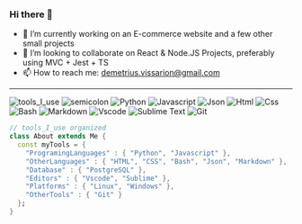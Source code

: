 ### Hi there 👋

- 🔭 I’m currently working on an E-commerce website and a few other small projects
- 👯 I’m looking to collaborate on React & Node.JS Projects, preferably using MVC + Jest + TS
- 📫 How to reach me: demetrius.vissarion@gmail.com


<hr></hr>

![tools_I_use](https://img.shields.io/badge/-%F0%9F%9A%80%20Tools%20I%20use-orange)
![semicolon](https://img.shields.io/badge/-%3A-orange)
![Python](https://img.shields.io/badge/Python-FFD43B?style=flat&logo=python&logoColor=darkgreen)
![Javascript](https://img.shields.io/badge/JavaScript-323330?style=flat&logo=javascript&logoColor=F7DF1E)
![Json](https://img.shields.io/badge/json-5E5C5C?style=flat&logo=json&logoColor=white)
![Html](https://img.shields.io/badge/HTML5-E34F26?style=flat&logo=html5&logoColor=white)
![Css](https://img.shields.io/badge/CSS3-1572B6?style=flat&logo=css3&logoColor=white)
![Bash](https://img.shields.io/badge/GNU%20Bash-4EAA25?style=flat&logo=GNU%20Bash&logoColor=white)
![Markdown](https://img.shields.io/badge/Markdown-000000?style=flat&logo=markdown&logoColor=white)
![Vscode](https://img.shields.io/badge/Visual_Studio_Code-0078D4?style=flat&logo=visual%20studio%20code&logoColor=white)
![Sublime Text](https://img.shields.io/badge/sublime_text-%23575757.svg?&style=flat&logo=sublime-text&logoColor=important)
![Git](https://img.shields.io/badge/GIT-E44C30?style=flat&logo=git&logoColor=white)

```dart
// tools_I_use organized
class About extends Me { 
  const myTools = {  
    "ProgramingLanguages" : { "Python", "Javascript" },
    "OtherLanguages" : { "HTML", "CSS", "Bash", "Json", "Markdown" },
    "Database" : { "PostgreSQL" },
    "Editors" : { "Vscode", "Sublime" },
    "Platforms" : { "Linux", "Windows" },
    "OtherTools" : { "Git" }
  };
}
```
